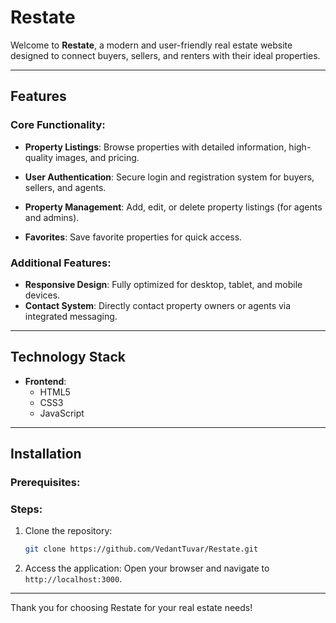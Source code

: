 # Restate

Welcome to **Restate**, a modern and user-friendly real estate website designed to connect buyers, sellers, and renters with their ideal properties.

---

## Features

### Core Functionality:
- **Property Listings**: Browse properties with detailed information, high-quality images, and pricing.

- **User Authentication**: Secure login and registration system for buyers, sellers, and agents.

- **Property Management**: Add, edit, or delete property listings (for agents and admins).

- **Favorites**: Save favorite properties for quick access.

### Additional Features:

- **Responsive Design**: Fully optimized for desktop, tablet, and mobile devices.
- **Contact System**: Directly contact property owners or agents via integrated messaging.

---

## Technology Stack

- **Frontend**:
  - HTML5
  - CSS3
  - JavaScript
---

## Installation

### Prerequisites:

### Steps:
1. Clone the repository:
   ```bash
   git clone https://github.com/VedantTuvar/Restate.git
   ```

2. Access the application:
   Open your browser and navigate to `http://localhost:3000`.
---

Thank you for choosing Restate for your real estate needs!
